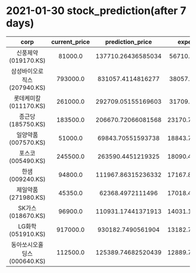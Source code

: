 # 2021-01-30 stock_prediction(after 7 days)

|   corp   |   current_price   |   prediction_price   |   expected_profit   |
|:--------:|:-----------------:|:--------------------:|:-------------------:|
|신풍제약(019170.KS)|81000.0|137710.26436585034|56710.26436585034|
|삼성바이오로직스(207940.KS)|793000.0|831057.4114816277|38057.41148162773|
|롯데케미칼(011170.KS)|261000.0|292709.05155169603|31709.05155169603|
|종근당(185750.KS)|183500.0|206670.72066081568|23170.720660815685|
|일양약품(007570.KS)|51000.0|69843.70551593738|18843.705515937385|
|포스코(005490.KS)|245500.0|263590.4451219325|18090.445121932484|
|한샘(009240.KS)|94800.0|111967.86315236332|17167.863152363323|
|제일약품(271980.KS)|45350.0|62368.4972111496|17018.497211149603|
|SK가스(018670.KS)|96900.0|110931.17441371913|14031.174413719127|
|LG화학(051910.KS)|917000.0|930182.7490561904|13182.749056190369|
|동아쏘시오홀딩스(000640.KS)|112500.0|125389.74682520439|12889.746825204391|
